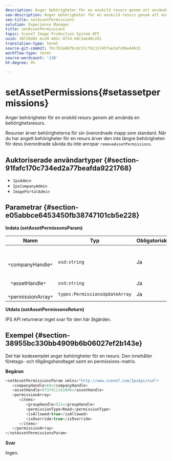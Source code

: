 ```yaml
---
description: Anger behörigheter för en enskild resurs genom att använda en behörighetsresurs.
seo-description: Anger behörigheter för en enskild resurs genom att använda en behörighetsresurs.
seo-title: setAssetPermissions
solution: Experience Manager
title: setAssetPermissions
topic: Scene7 Image Production System API
uuid: 38f26482-bce9-4d2c-9714-e8c3ae40c2d1
translation-type: tm+mt
source-git-commit: 7bc7b3a86fbcdc57cfdc31745fae3afc06e44b15
workflow-type: tm+mt
source-wordcount: '138'
ht-degree: 0%

---
```



# setAssetPermissions{#setassetpermissions}

Anger behörigheter för en enskild resurs genom att använda en behörighetsresurs.

Resurser ärver behörigheterna för sin överordnade mapp som standard. När du har angett behörigheter för en resurs ärver den inte längre behörigheten för dess överordnade såvida du inte anropar `removeAssetPermissions`.

## Auktoriserade användartyper {#section-91fafc170c734ed2a77beafda9221768}

* `IpsAdmin`
* `IpsCompanyAdmin`
* `ImagePortalAdmin`

## Parametrar {#section-e05abbce6453450fb38747101cb5e228}

**Indata (setAssetPermissonsParam)**

| Namn | Typ | Obligatoriskt | Beskrivning |
|---|---|---|---|
| ` *`companyHandle`*` | `xsd:string` | Ja | Referensen till det företag som innehåller mappen som du vill arbeta med. |
| ` *`assetHandle`*` | `xsd:string` | Ja | Mappreferens. |
| ` *`permissionArray`*` | `types:PermissionsUpdateArray` | Ja | Behörighetsmatris. |

**Utdata (setAssetPermissonsReturn)**

IPS API returnerar inget svar för den här åtgärden.

## Exempel {#section-38955bc330bb4909b6b06027ef2b143e}

Det här kodexemplet anger behörigheter för en resurs. Den innehåller företags- och tillgångshandtaget samt en permissions-matris.

**Begäran**

```java
<setAssetPermissionsParam xmlns="http://www.scene7.com/IpsApi/xsd">
   <companyHandle>64</companyHandle>
   <assetHandle>97374|1|61046</assetHandle>
   <permissionArray>
      <items>
         <groupHandle>521</groupHandle>
         <permissionType>Read</permissionType>
         <isAllowed>true</isAllowed>
         <isOverride>true</isOverride>
      </items>
   </permissionArray>
</setAssetPermissionsParam>
```

**Svar**

Ingen.

